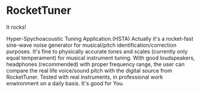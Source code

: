 # RocketTuner
It rocks!

Hyper-Spychoacoustic Tuning Application.(HSTA) Actually it's a rocket-fast sine-wave noise generator for musical/pitch identification/correction purposes. It's fine to physically accurate tones and scales (currently only equal temperament) for musical instrument tuning. With good  loudspeakers, headphones (recommended) with proper frequency range, the user can compare the real life voice/sound pitch with the digital source from RocketTuner. Tested with real instruments, in professional work enwironment on a daily basis. It's good for You.
